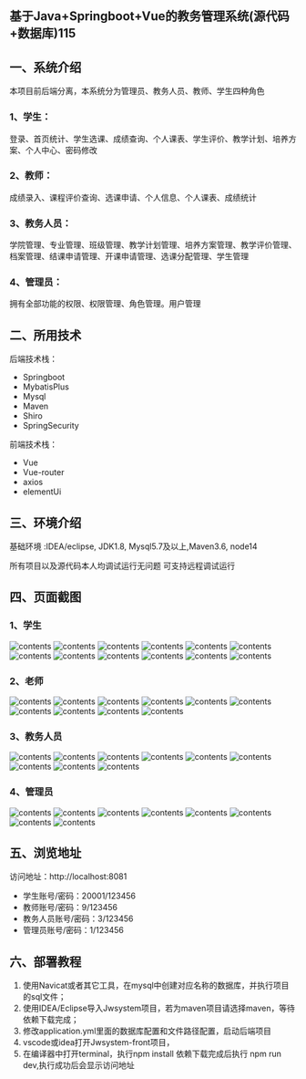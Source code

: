 ## 基于Java+Springboot+Vue的教务管理系统(源代码+数据库)115

## 一、系统介绍
本项目前后端分离，本系统分为管理员、教务人员、教师、学生四种角色

### 1、学生：
登录、首页统计、学生选课、成绩查询、个人课表、学生评价、教学计划、培养方案、个人中心、密码修改

### 2、教师：
成绩录入、课程评价查询、选课申请、个人信息、个人课表、成绩统计

### 3、教务人员：
学院管理、专业管理、班级管理、教学计划管理、培养方案管理、教学评价管理、档案管理、结课申请管理、开课申请管理、选课分配管理、学生管理

### 4、管理员：
拥有全部功能的权限、权限管理、角色管理。用户管理

## 二、所用技术

后端技术栈：

- Springboot
- MybatisPlus
- Mysql
- Maven
- Shiro
- SpringSecurity

前端技术栈：

- Vue 
- Vue-router 
- axios 
- elementUi

## 三、环境介绍

基础环境 :IDEA/eclipse, JDK1.8, Mysql5.7及以上,Maven3.6, node14

所有项目以及源代码本人均调试运行无问题 可支持远程调试运行

## 四、页面截图
### 1、学生
![contents](./picture/picture01.png)
![contents](./picture/picture1.png)
![contents](./picture/picture2.png)
![contents](./picture/picture3.png)
![contents](./picture/picture4.png)
![contents](./picture/picture5.png)
![contents](./picture/picture6.png)
![contents](./picture/picture7.png)
![contents](./picture/picture8.png)
![contents](./picture/picture9.png)
![contents](./picture/picture10.png)
![contents](./picture/picture11.png)

### 2、老师
![contents](./picture/picture12.png)
![contents](./picture/picture13.png)
![contents](./picture/picture14.png)
![contents](./picture/picture15.png)
![contents](./picture/picture16.png)
![contents](./picture/picture17.png)
![contents](./picture/picture18.png)
![contents](./picture/picture19.png)
![contents](./picture/picture20.png)
![contents](./picture/picture21.png)

### 3、教务人员
![contents](./picture/picture22.png)
![contents](./picture/picture23.png)
![contents](./picture/picture24.png)
![contents](./picture/picture25.png)
![contents](./picture/picture26.png)
![contents](./picture/picture27.png)
![contents](./picture/picture28.png)
![contents](./picture/picture29.png)
![contents](./picture/picture30.png)

### 4、管理员
![contents](./picture/picture31.png)
![contents](./picture/picture32.png)
![contents](./picture/picture33.png)
![contents](./picture/picture34.png)
![contents](./picture/picture35.png)
![contents](./picture/picture36.png)
![contents](./picture/picture37.png)
![contents](./picture/picture38.png)

## 五、浏览地址

访问地址：http://localhost:8081
- 学生账号/密码：20001/123456
- 教师账号/密码：9/123456
- 教务人员账号/密码：3/123456
- 管理员账号/密码：1/123456

## 六、部署教程
1. 使用Navicat或者其它工具，在mysql中创建对应名称的数据库，并执行项目的sql文件；
2. 使用IDEA/Eclipse导入Jwsystem项目，若为maven项目请选择maven，等待依赖下载完成；
3. 修改application.yml里面的数据库配置和文件路径配置，启动后端项目
4. vscode或idea打开Jwsystem-front项目，
5. 在编译器中打开terminal，执行npm install 依赖下载完成后执行 npm run dev,执行成功后会显示访问地址

